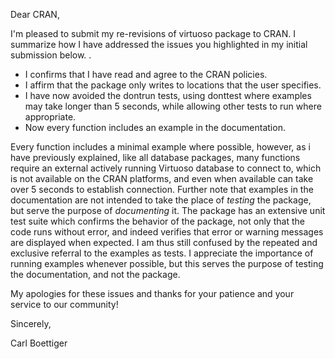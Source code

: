 Dear CRAN,

I'm pleased to submit my re-revisions of virtuoso package to CRAN. I summarize how I have 
addressed the issues you highlighted in my initial submission below.
.
- I confirms that I have read and agree to the CRAN policies.
- I affirm that the package only writes to locations that the user specifies.  
- I have now avoided the dontrun tests, using donttest where examples may take longer than 5 seconds, 
  while allowing other tests to run where appropriate.
- Now every function includes an example in the documentation. 

Every function includes a minimal example 
where possible, however, as i have previously explained, like all database packages, many functions require
an external actively running Virtuoso database to connect to, which is not available on the CRAN platforms, 
and even when available can take over 5 seconds to establish connection.  Further note that examples in the 
documentation are not intended to take the place of *testing* the package, but serve the purpose of *documenting*
it.  The package has an extensive unit test suite which confirms the behavior of the package, not only that
the code runs without error, and indeed verifies that error or warning messages are displayed when expected.
I am thus still confused by the repeated and exclusive referral to the examples as tests.  I appreciate the importance
of running examples whenever possible, but this serves the purpose of testing the documentation, and not the
package. 
  
My apologies for these issues and thanks for your patience and your service to our community!

Sincerely,

Carl Boettiger
